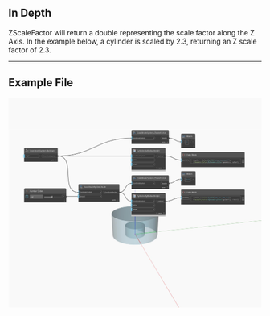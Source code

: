 ## In Depth
ZScaleFactor will return a double representing the scale factor along the Z Axis. In the example below, a cylinder is scaled by 2.3, returning an Z scale factor of 2.3.
___
## Example File

![ZScaleFactor](./Autodesk.DesignScript.Geometry.CoordinateSystem.ZScaleFactor_img.jpg)

